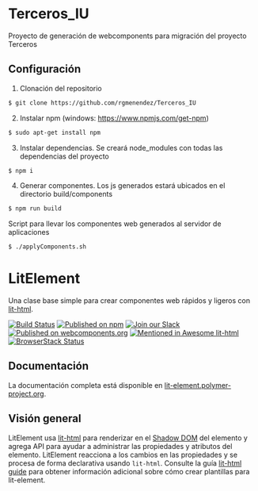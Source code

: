 # Terceros_IU

Proyecto de generación de webcomponents para migración del proyecto Terceros

## Configuración

1. Clonación del repositorio

```bash
$ git clone https://github.com/rgmenendez/Terceros_IU
```

2. Instalar npm (windows: https://www.npmjs.com/get-npm)

```bash
$ sudo apt-get install npm
```

3. Instalar dependencias. Se creará node_modules con todas las dependencias del proyecto

```bash
$ npm i
```

4. Generar componentes. Los js generados estará ubicados en el directorio build/components

```bash
$ npm run build
```

Script para llevar los componentes web generados al servidor de aplicaciones

```bash
$ ./applyComponents.sh
```


# LitElement

Una clase base simple para crear componentes web rápidos y ligeros con [lit-html](https://lit-html.polymer-project.org/).

[![Build Status](https://travis-ci.org/Polymer/lit-element.svg?branch=master)](https://travis-ci.org/Polymer/lit-element)
[![Published on npm](https://img.shields.io/npm/v/lit-element.svg)](https://www.npmjs.com/package/lit-element)
[![Join our Slack](https://img.shields.io/badge/slack-join%20chat-4a154b.svg)](https://www.polymer-project.org/slack-invite)
[![Published on webcomponents.org](https://img.shields.io/badge/webcomponents.org-published-blue.svg)](https://www.webcomponents.org/element/lit-element)
[![Mentioned in Awesome lit-html](https://awesome.re/mentioned-badge.svg)](https://github.com/web-padawan/awesome-lit-html)
[![BrowserStack Status](https://automate.browserstack.com/badge.svg?badge_key=TnM4R3dScWdhU1NRck1WejNtMmVoMzQrU2s5bnRtOVVGMmFkQWtEV25iST0tLTNiWEZVYldaV1VqY2oxTEVJV09XSFE9PQ==--e79a2e8601a562e5b200dfcd2d6a15416fd4ed5f)](https://automate.browserstack.com/public-build/TnM4R3dScWdhU1NRck1WejNtMmVoMzQrU2s5bnRtOVVGMmFkQWtEV25iST0tLTNiWEZVYldaV1VqY2oxTEVJV09XSFE9PQ==--e79a2e8601a562e5b200dfcd2d6a15416fd4ed5f)

## Documentación

La documentación completa está disponible en [lit-element.polymer-project.org](https://lit-element.polymer-project.org).

## Visión general

LitElement usa [lit-html](https://lit-html.polymer-project.org/) para renderizar en el [Shadow DOM](https://developer.mozilla.org/en-US/docs/Web/Web_Components/Using_shadow_DOM) del elemento y agrega API para ayudar a administrar las propiedades y atributos del elemento. LitElement reacciona a los cambios en las propiedades y se procesa de forma declarativa usando `lit-html`. Consulte la guía [lit-html guide](https://lit-html.polymer-project.org/guide) para obtener información adicional sobre cómo crear plantillas para lit-element.
